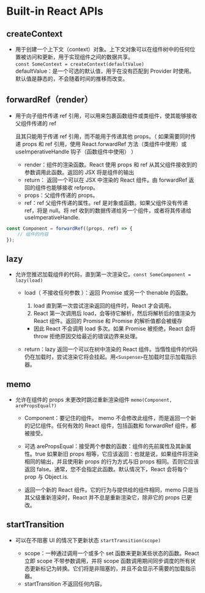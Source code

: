 # Built-in React APIs

## createContext

-   用于创建一个上下文（context）对象。上下文对象可以在组件树中的任何位置被访问和更新，用于实现组件之间的数据共享。    
    `const SomeContext = createContext(defaultValue)`   
    defaultValue：是一个可选的默认值，用于在没有匹配到 Provider 时使用。默认值是静态的，不会随着时间的推移而改变。   

## forwardRef（render）

-   用于向子组件传递 ref 引用，可以用来包裹函数组件或类组件，使其能够接收父组件传递的 ref

    且其只能用于传递 ref 引用，而不能用于传递其他 props。（ 如果需要同时传递 props 和 ref 引用，使用 React.forwardRef 方法（类组件中使用）或 useImperativeHandle 钩子（函数组件中使用） ）

    -   render：组件的渲染函数。React 使用 props 和 ref 从其父组件接收到的参数调用此函数。返回的 JSX 将是组件的输出
    -   return： 返回一个可以在 JSX 中渲染的 React 组件。由 forwardRef 返回的组件也能够接收 refprop。
    -   props：父组件传递的 props。
    -   ref：ref 父组件传递的属性。ref 是对象或函数。如果父组件没有传递 ref，将是 null。将 ref 收到的数据传递给另一个组件，或者将其传递给 useImperativeHandle.

```typescript
const Component = forwardRef((props, ref) => {
    // 组件的内容
});
```

## lazy

-   允许您推迟加载组件的代码，直到第一次渲染它。`const SomeComponent = lazy(load)`

    -   load（ 不接收任何参数 ）：返回 Promise 或另一个 thenable 的函数。

          1. load 直到第一次尝试渲染返回的组件时，React 才会调用。
          2. React 第一次调用后 load，会等待它解析，然后将解析后的值渲染为 React 组件。返回的 Promise 和 Promise 的解析值都会被缓存

        -   因此 React 不会调用 load 多次。如果 Promise 被拒绝，React 会将 throw 拒绝原因交给最近的错误边界来处理。

    -   return：lazy 返回一个可以在树中渲染的 React 组件。当惰性组件的代码仍在加载时，尝试渲染它将会挂起。用`<Suspense>`在加载时显示加载指示器。

## memo

-   允许在组件的 props 未更改时跳过重新渲染组件 `memo(Component, arePropsEqual?)`

    -   Component：要记住的组件。 memo 不会修改此组件，而是返回一个新的记忆组件。任何有效的 React 组件，包括函数和 forwardRef 组件，都被接受。

    -   可选 arePropsEqual：接受两个参数的函数：组件的先前属性及其新属性。true 如果新旧 props 相等，它应该返回：也就是说，如果组件将渲染相同的输出，并且使用新 props 的行为方式与旧 props 相同。否则它应该返回 false。通常，您不会指定此函数。默认情况下，React 会将每个 prop 与 Object.is.

    -   返回一个新的 React 组件。它的行为与提供给的组件相同，memo 只是当其父级重新渲染时，React 并不总是重新渲染它，除非它的 props 已更改。

## startTransition

-   可以在不阻塞 UI 的情况下更新状态 `startTransition(scope)`

    -   scope：一种通过调用一个或多个 set 函数来更新某些状态的函数。React 立即 scope 不带参数调用，并将 scope 函数调用期间同步调度的所有状态更新标记为转换。它们将是非阻塞的，并且不会显示不需要的加载指示器。
    -   startTransition 不返回任何内容。
